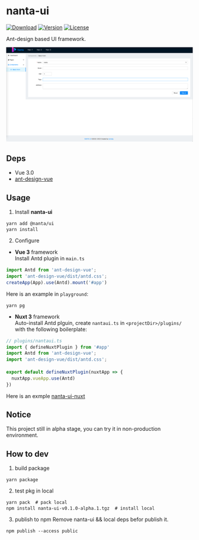 # nanta-ui

 <p>
     <a href="https://www.npmjs.com/package/@nanta/ui"><img src="https://badgen.net/npm/dm/@nanta/ui" alt="Download"></a>
     <a href="https://www.npmjs.com/package/@nanta/ui"><img src="https://badgen.net/npm/v/@nanta/ui" alt="Version"></a>
     <a href="https://www.npmjs.com/package/@nanta/ui"><img src="https://badgen.net/npm/license/@nanta/ui" alt="License"></a> 
</p>

Ant-design based UI framework.

![index](docs/nantaui.png)

## Deps

- Vue 3.0
- [ant-design-vue](https://github.com/vueComponent/ant-design-vue)

## Usage

1. Install **nanta-ui**

```shell
yarn add @nanta/ui
yarn install
```

2. Configure
- **Vue 3** framework   
  Install Antd plugin in `main.ts`
```js
import Antd from 'ant-design-vue';
import 'ant-design-vue/dist/antd.css';
createApp(App).use(Antd).mount('#app')
```

Here is an example in `playground`: 
```shell
yarn pg
```

- **Nuxt 3** framework  
  Auto-install Antd plguin, create `nantaui.ts` in `<projectDir>/plugins/` with the following boilerplate:  
```js
// plugins/nantaui.ts
import { defineNuxtPlugin } from '#app'
import Antd from 'ant-design-vue';
import 'ant-design-vue/dist/antd.css';

export default defineNuxtPlugin(nuxtApp => {
  nuxtApp.vueApp.use(Antd)
})
```
Here is an exmple [nanta-ui-nuxt](https://github.com/nantajs/nanta-ui-nuxt)

## Notice

This project still in alpha stage, you can try it in non-production environment.

## How to dev

1. build package

```shell
yarn package
```

2. test pkg in local

```shell
yarn pack  # pack local
npm install nanta-ui-v0.1.0-alpha.1.tgz  # install local
```

3. publish to npm
Remove nanta-ui && local deps befor publish it.

```shell
npm publish --access public
```
